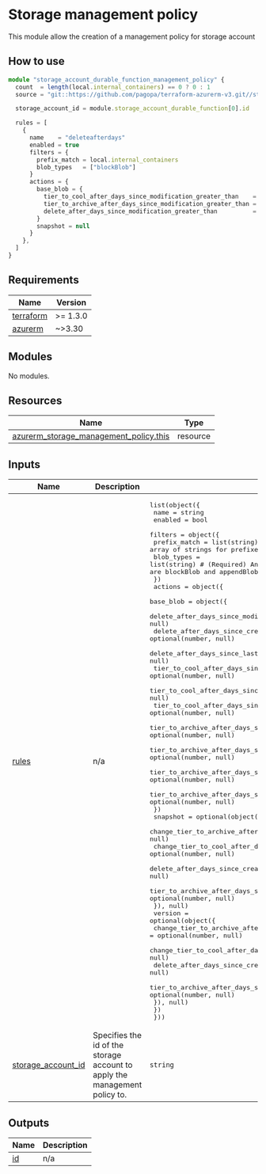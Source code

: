 # Storage management policy

This module allow the creation of a management policy for storage account

## How to use

```ts
module "storage_account_durable_function_management_policy" {
  count  = length(local.internal_containers) == 0 ? 0 : 1
  source = "git::https://github.com/pagopa/terraform-azurerm-v3.git//storage_management_policy?ref=v8.8.0"

  storage_account_id = module.storage_account_durable_function[0].id

  rules = [
    {
      name    = "deleteafterdays"
      enabled = true
      filters = {
        prefix_match = local.internal_containers
        blob_types   = ["blockBlob"]
      }
      actions = {
        base_blob = {
          tier_to_cool_after_days_since_modification_greater_than    = 0
          tier_to_archive_after_days_since_modification_greater_than = 0
          delete_after_days_since_modification_greater_than          = var.internal_storage.blobs_retention_days
        }
        snapshot = null
      }
    },
  ]
}
```

<!-- markdownlint-disable -->
<!-- BEGINNING OF PRE-COMMIT-TERRAFORM DOCS HOOK -->
## Requirements

| Name | Version |
|------|---------|
| <a name="requirement_terraform"></a> [terraform](#requirement\_terraform) | >= 1.3.0 |
| <a name="requirement_azurerm"></a> [azurerm](#requirement\_azurerm) | ~>3.30 |

## Modules

No modules.

## Resources

| Name | Type |
|------|------|
| [azurerm_storage_management_policy.this](https://registry.terraform.io/providers/hashicorp/azurerm/latest/docs/resources/storage_management_policy) | resource |

## Inputs

| Name | Description | Type | Default | Required |
|------|-------------|------|---------|:--------:|
| <a name="input_rules"></a> [rules](#input\_rules) | n/a | <pre>list(object({<br/>    name    = string<br/>    enabled = bool<br/>    filters = object({<br/>      prefix_match = list(string) # (Optional) An array of strings for prefixes to be matched.<br/>      blob_types   = list(string) # (Required) An array of predefined values. Valid options are blockBlob and appendBlob.<br/>    })<br/>    actions = object({<br/>      base_blob = object({<br/>        delete_after_days_since_modification_greater_than              = optional(number, null)<br/>        delete_after_days_since_creation_greater_than                  = optional(number, null)<br/>        delete_after_days_since_last_access_time_greater_than          = optional(number, null)<br/>        tier_to_cool_after_days_since_modification_greater_than        = optional(number, null)<br/>        tier_to_cool_after_days_since_creation_greater_than            = optional(number, null)<br/>        tier_to_cool_after_days_since_last_access_time_greater_than    = optional(number, null)<br/>        tier_to_archive_after_days_since_modification_greater_than     = optional(number, null)<br/>        tier_to_archive_after_days_since_creation_greater_than         = optional(number, null)<br/>        tier_to_archive_after_days_since_last_access_time_greater_than = optional(number, null)<br/>        tier_to_archive_after_days_since_last_tier_change_greater_than = optional(number, null)<br/>      })<br/>      snapshot = optional(object({<br/>        change_tier_to_archive_after_days_since_creation               = optional(number, null)<br/>        change_tier_to_cool_after_days_since_creation                  = optional(number, null)<br/>        delete_after_days_since_creation_greater_than                  = optional(number, null)<br/>        tier_to_archive_after_days_since_last_tier_change_greater_than = optional(number, null)<br/>      }), null)<br/>      version = optional(object({<br/>        change_tier_to_archive_after_days_since_creation               = optional(number, null)<br/>        change_tier_to_cool_after_days_since_creation                  = optional(number, null)<br/>        delete_after_days_since_creation                               = optional(number, null)<br/>        tier_to_archive_after_days_since_last_tier_change_greater_than = optional(number, null)<br/>      }), null)<br/>    })<br/>  }))</pre> | `[]` | no |
| <a name="input_storage_account_id"></a> [storage\_account\_id](#input\_storage\_account\_id) | Specifies the id of the storage account to apply the management policy to. | `string` | n/a | yes |

## Outputs

| Name | Description |
|------|-------------|
| <a name="output_id"></a> [id](#output\_id) | n/a |
<!-- END OF PRE-COMMIT-TERRAFORM DOCS HOOK -->

